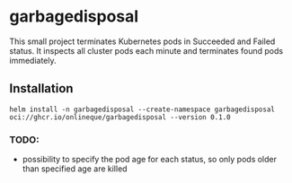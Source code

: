 # garbagedisposal


This small project terminates Kubernetes pods in Succeeded and Failed status. It inspects all cluster pods each minute
and terminates found pods immediately.

## Installation

    helm install -n garbagedisposal --create-namespace garbagedisposal oci://ghcr.io/onlineque/garbagedisposal --version 0.1.0

### TODO:

- possibility to specify the pod age for each status, so only pods older than specified age are killed

